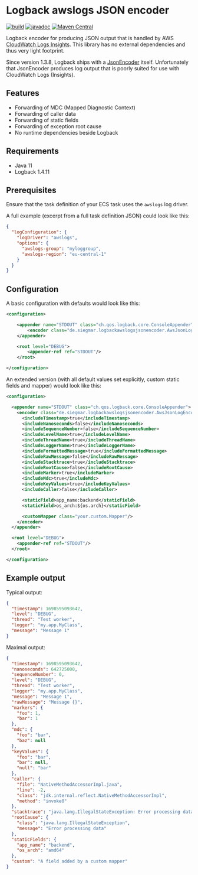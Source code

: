 # Logback awslogs JSON encoder

[![build](https://github.com/osiegmar/logback-awslogs-json-encoder/actions/workflows/build.yml/badge.svg)](https://github.com/osiegmar/logback-awslogs-json-encoder/actions/workflows/build.yml)
[![javadoc](https://javadoc.io/badge2/de.siegmar/logback-awslogs-json-encoder/javadoc.svg)](https://javadoc.io/doc/de.siegmar/logback-awslogs-json-encoder)
[![Maven Central](https://img.shields.io/maven-central/v/de.siegmar/logback-awslogs-json-encoder.svg)](https://central.sonatype.com/artifact/de.siegmar/logback-awslogs-json-encoder)

Logback encoder for producing JSON output that is handled by
AWS [CloudWatch Logs Insights](https://docs.aws.amazon.com/AmazonCloudWatch/latest/logs/AnalyzingLogData.html). This
library has no external dependencies and thus very light footprint.

Since version 1.3.8, Logback ships with a [JsonEncoder](https://logback.qos.ch/manual/encoders.html#JsonEncoder) itself.
Unfortunately that JsonEncoder produces log output that is poorly suited for use with CloudWatch Logs (Insights).

## Features

- Forwarding of MDC (Mapped Diagnostic Context)
- Forwarding of caller data
- Forwarding of static fields
- Forwarding of exception root cause
- No runtime dependencies beside Logback

## Requirements

- Java 11
- Logback 1.4.11

## Prerequisites

Ensure that the task definition of your ECS task uses the `awslogs` log driver.

A full example (excerpt from a full task definition JSON) could look like this:

```json
{
  "logConfiguration": {
    "logDriver": "awslogs",
    "options": {
      "awslogs-group": "myloggroup",
      "awslogs-region": "eu-central-1"
    }
  }
}
```

## Configuration

A basic configuration with defaults would look like this:

```xml
<configuration>

    <appender name="STDOUT" class="ch.qos.logback.core.ConsoleAppender">
        <encoder class="de.siegmar.logbackawslogsjsonencoder.AwsJsonLogEncoder"/>
    </appender>

    <root level="DEBUG">
        <appender-ref ref="STDOUT"/>
    </root>

</configuration>
```

An extended version (with all default values set explicitly, custom static fields and mapper) would look like this:

```xml
<configuration>

  <appender name="STDOUT" class="ch.qos.logback.core.ConsoleAppender">
    <encoder class="de.siegmar.logbackawslogsjsonencoder.AwsJsonLogEncoder">
      <includeTimestamp>true</includeTimestamp>
      <includeNanoseconds>false</includeNanoseconds>
      <includeSequenceNumber>false</includeSequenceNumber>
      <includeLevelName>true</includeLevelName>
      <includeThreadName>true</includeThreadName>
      <includeLoggerName>true</includeLoggerName>
      <includeFormattedMessage>true</includeFormattedMessage>
      <includeRawMessage>false</includeRawMessage>
      <includeStacktrace>true</includeStacktrace>
      <includeRootCause>false</includeRootCause>
      <includeMarker>true</includeMarker>
      <includeMdc>true</includeMdc>
      <includeKeyValues>true</includeKeyValues>
      <includeCaller>false</includeCaller>

      <staticField>app_name:backend</staticField>
      <staticField>os_arch:${os.arch}</staticField>

      <customMapper class="your.custom.Mapper"/>
    </encoder>
  </appender>

  <root level="DEBUG">
    <appender-ref ref="STDOUT"/>
  </root>

</configuration>
```

## Example output

Typical output:

```json
{
  "timestamp": 1698595093642,
  "level": "DEBUG",
  "thread": "Test worker",
  "logger": "my.app.MyClass",
  "message": "Message 1"
}
```

Maximal output:

```json
{
  "timestamp": 1698595093642,
  "nanoseconds": 642725000,
  "sequenceNumber": 0,
  "level": "DEBUG",
  "thread": "Test worker",
  "logger": "my.app.MyClass",
  "message": "Message 1",
  "rawMessage": "Message {}",
  "markers": {
    "foo": 1,
    "bar": 1
  },
  "mdc": {
    "foo": "bar",
    "baz": null
  },
  "keyValues": {
    "foo": "bar",
    "bar": null,
    "null": "bar"
  },
  "caller": {
    "file": "NativeMethodAccessorImpl.java",
    "line": -2,
    "class": "jdk.internal.reflect.NativeMethodAccessorImpl",
    "method": "invoke0"
  },
  "stacktrace": "java.lang.IllegalStateException: Error processing data\n\tat my.app.MyClass.foo(MyClass.java:123)",
  "rootCause": {
    "class": "java.lang.IllegalStateException",
    "message": "Error processing data"
  },
  "staticFields": {
    "app_name": "backend",
    "os_arch": "amd64"
  },
  "custom": "A field added by a custom mapper"
}
```
